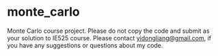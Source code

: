 # monte_carlo
Monte Carlo course project. Please do not copy the code and submit as your solution to IE525 course.
Please contact yidongliang@gmail.com, if you have any suggestions or questions about my code.
